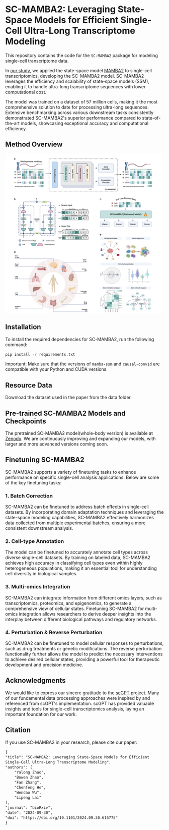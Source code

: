 # **SC-MAMBA2: Leveraging State-Space Models for Efficient Single-Cell Ultra-Long Transcriptome Modeling**

This repository contains the code for the `SC-MAMBA2` package for modeling single-cell transcriptome data.

In [our study](https://www.biorxiv.org/content/10.1101/2024.09.30.615775v2), we applied the state-space model [MAMBA2](https://arxiv.org/pdf/2405.21060) to single-cell transcriptomics, developing the SC-MAMBA2 model. SC-MAMBA2 leverages the efficiency and scalability of state-space models (SSM), enabling it to handle ultra-long transcriptome sequences with lower computational cost.

The model was trained on a dataset of 57 million cells, making it the most comprehensive solution to date for processing ultra-long sequences. Extensive benchmarking across various downstream tasks consistently demonstrated SC-MAMBA2's superior performance compared to state-of-the-art models, showcasing exceptional accuracy and computational efficiency.

## **Method Overview**
![Workflow](https://raw.githubusercontent.com/GlancerZ/scMamba2/main/docs/model_arch.png)

## **Installation**

To install the required dependencies for SC-MAMBA2, run the following command:

```sh
pip install -r requirements.txt
```
Important: Make sure that the versions of `mamba-ssm` and `causal-conv1d` are compatible with your Python and CUDA versions. 

## **Resource Data**

Download the dataset used in the paper from the data folder.

## **Pre-trained SC-MAMBA2 Models and Checkpoints**

The pretrained SC-MAMBA2 model(whole-body version) is available at [Zenodo](https://doi.org/10.5281/zenodo.14404063). We are continuously improving and expanding our models, with larger and more advanced versions coming soon.

## **Finetuning SC-MAMBA2**

SC-MAMBA2 supports a variety of finetuning tasks to enhance performance on specific single-cell analysis applications. Below are some of the key finetuning tasks:

### **1. Batch Correction**

SC-MAMBA2 can be finetuned to address batch effects in single-cell datasets. By incorporating domain adaptation techniques and leveraging the state-space modeling capabilities, SC-MAMBA2 effectively harmonizes data collected from multiple experimental batches, ensuring a more consistent downstream analysis.

### **2. Cell-type Annotation**

The model can be finetuned to accurately annotate cell types across diverse single-cell datasets. By training on labeled data, SC-MAMBA2 achieves high accuracy in classifying cell types even within highly heterogeneous populations, making it an essential tool for understanding cell diversity in biological samples.

### **3. Multi-omics Integration**

SC-MAMBA2 can integrate information from different omics layers, such as transcriptomics, proteomics, and epigenomics, to generate a comprehensive view of cellular states. Finetuning SC-MAMBA2 for multi-omics integration allows researchers to derive deeper insights into the interplay between different biological pathways and regulatory networks.

### **4. Perturbation & Reverse Perturbation**

SC-MAMBA2 can be finetuned to model cellular responses to perturbations, such as drug treatments or genetic modifications. The reverse perturbation functionality further allows the model to predict the necessary interventions to achieve desired cellular states, providing a powerful tool for therapeutic development and precision medicine.


## **Acknowledgments**

We would like to express our sincere gratitude to the [scGPT](https://github.com/bowang-lab/scGPT) project. Many of our fundamental data processing approaches were inspired by and referenced from scGPT's implementation. scGPT has provided valuable insights and tools for single-cell transcriptomics analysis, laying an important foundation for our work.


## **Citation**

If you use SC-MAMBA2 in your research, please cite our paper:

    {
    "title": "SC-MAMBA2: Leveraging State-Space Models for Efficient Single-Cell Ultra-Long Transcriptome Modeling",
    "authors": [
        "Yalong Zhao",
        "Bowen Zhao",
        "Fan Zhang",
        "Chenfeng He",
        "Wendao Wu",
        "Lipeng Lai"
    ],
    "journal": "bioRxiv",
    "date": "2024-09-30",
    "doi": "https://doi.org/10.1101/2024.09.30.615775"
    }







